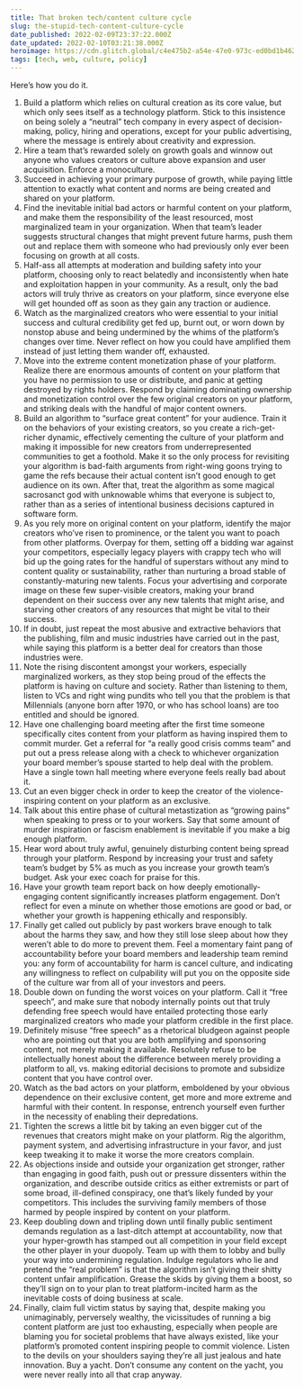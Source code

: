 ```yaml
---
title: That broken tech/content culture cycle
slug: the-stupid-tech-content-culture-cycle
date_published: 2022-02-09T23:37:22.000Z
date_updated: 2022-02-10T03:21:38.000Z
heroimage: https://cdn.glitch.global/c4e475b2-a54e-47e0-973c-ed0bd1b46262/kevin-andre-broken-record.jpeg?v=1669511042979
tags: [tech, web, culture, policy]
---
```


Here’s how you do it.

1. Build a platform which relies on cultural creation as its core value, but which only sees itself as a technology platform. Stick to this insistence on being solely a “neutral” tech company in every aspect of decision-making, policy, hiring and operations, except for your public advertising, where the message is entirely about creativity and expression.
2. Hire a team that’s rewarded solely on growth goals and winnow out anyone who values creators or culture above expansion and user acquisition. Enforce a monoculture.
3. Succeed in achieving your primary purpose of growth, while paying little attention to exactly what content and norms are being created and shared on your platform.
4. Find the inevitable initial bad actors or harmful content on your platform, and make them the responsibility of the least resourced, most marginalized team in your organization. When that team’s leader suggests structural changes that might prevent future harms, push them out and replace them with someone who had previously only ever been focusing on growth at all costs.
5. Half-ass all attempts at moderation and building safety into your platform, choosing only to react belatedly and inconsistently when hate and exploitation happen in your community. As a result, only the bad actors will truly thrive as creators on your platform, since everyone else will get hounded off as soon as they gain any traction or audience.
6. Watch as the marginalized creators who were essential to your initial success and cultural credibility get fed up, burnt out, or worn down by nonstop abuse and being undermined by the whims of the platform’s changes over time. Never reflect on how you could have amplified them instead of just letting them wander off, exhausted.
7. Move into the extreme content monetization phase of your platform. Realize there are enormous amounts of content on your platform that you have no permission to use or distribute, and panic at getting destroyed by rights holders. Respond by claiming dominating ownership and monetization control over the few original creators on your platform, and striking deals with the handful of major content owners.
8. Build an algorithm to “surface great content” for your audience. Train it on the behaviors of your existing creators, so you create a rich-get-richer dynamic, effectively cementing the culture of your platform and making it impossible for new creators from underrepresented communities to get a foothold. Make it so the only process for revisiting your algorithm is bad-faith arguments from right-wing goons trying to game the refs because their actual content isn’t good enough to get audience on its own. After that, treat the algorithm as some magical sacrosanct god with unknowable whims that everyone is subject to, rather than as a series of intentional business decisions captured in software form.
9. As you rely more on original content on your platform, identify the major creators who’ve risen to prominence, or the talent you want to poach from other platforms. Overpay for them, setting off a bidding war against your competitors, especially legacy players with crappy tech who will bid up the going rates for the handful of superstars without any mind to content quality or sustainability, rather than nurturing a broad stable of constantly-maturing new talents. Focus your advertising and corporate image on these few super-visible creators, making your brand dependent on their success over any new talents that might arise, and starving other creators of any resources that might be vital to their success.
10. If in doubt, just repeat the most abusive and extractive behaviors that the publishing, film and music industries have carried out in the past, while saying this platform is a better deal for creators than those industries were.
11. Note the rising discontent amongst your workers, especially marginalized workers, as they stop being proud of the effects the platform is having on culture and society. Rather than listening to them, listen to VCs and right wing pundits who tell you that the problem is that Millennials (anyone born after 1970, or who has school loans) are too entitled and should be ignored.
12. Have one challenging board meeting after the first time someone specifically cites content from your platform as having inspired them to commit murder. Get a referral for “a really good crisis comms team” and put out a press release along with a check to whichever organization your board member’s spouse started to help deal with the problem. Have a single town hall meeting where everyone feels really bad about it.
13. Cut an even bigger check in order to keep the creator of the violence-inspiring content on your platform as an exclusive.
14. Talk about this entire phase of cultural metastization as “growing pains” when speaking to press or to your workers. Say that some amount of murder inspiration or fascism enablement is inevitable if you make a big enough platform.
15. Hear word about truly awful, genuinely disturbing content being spread through your platform. Respond by increasing your trust and safety team’s budget by 5% as much as you increase your growth team’s budget. Ask your exec coach for praise for this.
16. Have your growth team report back on how deeply emotionally-engaging content significantly increases platform engagement. Don’t reflect for even a minute on whether those emotions are good or bad, or whether your growth is happening ethically and responsibly.
17. Finally get called out publicly by past workers brave enough to talk about the harms they saw, and how they still lose sleep about how they weren’t able to do more to prevent them. Feel a momentary faint pang of accountability before your board members and leadership team remind you: any form of accountability for harm is cancel culture, and indicating any willingness to reflect on culpability will put you on the opposite side of the culture war from all of your investors and peers.
18. Double down on funding the worst voices on your platform. Call it “free speech”, and make sure that nobody internally points out that truly defending free speech would have entailed protecting those early marginalized creators who made your platform credible in the first place.
19. Definitely misuse “free speech” as a rhetorical bludgeon against people who are pointing out that you are both amplifying and sponsoring content, not merely making it available. Resolutely refuse to be intellectually honest about the difference between merely providing a platform to all, vs. making editorial decisions to promote and subsidize content that you have control over.
20. Watch as the bad actors on your platform, emboldened by your obvious dependence on their exclusive content, get more and more extreme and harmful with their content. In response, entrench yourself even further in the necessity of enabling their depredations.
21. Tighten the screws a little bit by taking an even bigger cut of the revenues that creators might make on your platform. Rig the algorithm, payment system, and advertising infrastructure in your favor, and just keep tweaking it to make it worse the more creators complain.
22. As objections inside and outside your organization get stronger, rather than engaging in good faith, push out or pressure dissenters within the organization, and describe outside critics as either extremists or part of some broad, ill-defined conspiracy, one that’s likely funded by your competitors. This includes the surviving family members of those harmed by people inspired by content on your platform.
23. Keep doubling down and tripling down until finally public sentiment demands regulation as a last-ditch attempt at accountability, now that your hyper-growth has stamped out all competition in your field except the other player in your duopoly. Team up with them to lobby and bully your way into undermining regulation. Indulge regulators who lie and pretend the “real problem” is that the algorithm isn’t giving their shitty content unfair amplification. Grease the skids by giving them a boost, so they’ll sign on to your plan to treat platform-incited harm as the inevitable costs of doing business at scale.
24. Finally, claim full victim status by saying that, despite making you unimaginably, perversely wealthy, the vicissitudes of running a big content platform are just too exhausting, especially when people are blaming you for societal problems that have always existed, like your platform’s promoted content inspiring people to commit violence. Listen to the devils on your shoulders saying they’re all just jealous and hate innovation. Buy a yacht. Don’t consume any content on the yacht, you were never really into all that crap anyway.
